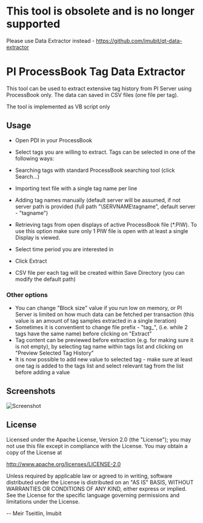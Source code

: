 # This tool is obsolete and is no longer supported

Please use Data Extractor instead - https://github.com/imubit/qt-data-extractor


# PI ProcessBook Tag Data Extractor

This tool can be used to extract extensive tag history from PI Server using ProcessBook only. The data can saved in CSV files (one file per tag).

The tool is implemented as VB script only

## Usage

* Open PDI in your ProcessBook
* Select tags you are willing to extract. Tags can be selected in one of the following ways:
 * Searching tags with standard ProcessBook searching tool (click Search...)
 * Importing text file with a single tag name per line
 * Adding tag names manually (default server will be assumed, if not server path is provided (full path "\\SERVNAME\tagname", default server - "tagname")
 * Retrieving tags from open displays of active ProcessBook file (*.PIW). To use this option make sure only 1 PIW file is open with at least a single Display is viewed.
* Select time period you are interested in
* Click Extract

* CSV file per each tag will be created within Save Directory (you can modify the default path)


### Other options

* You can change "Block size" value if you run low on memory, or PI Server is limited on how much data can be fetched per transaction (this value is an amount of tag samples extracted in a single iteration)
* Sometimes it is conventient to change file prefix - "tag_", (i.e. while 2 tags have the same name) before clicking on "Extract"
* Tag content can be previewed before extraction (e.g. for making sure it is not empty), by selecting tag name within tags list and clicking on "Preview Selected Tag History"
* It is now possible to add new value to selected tag - make sure at least one tag is added to the tags list and select relevant tag from the list before adding a value

## Screenshots
![Screenshot](./Screenshot.png  "Screenshot")


## License

Licensed under the Apache License, Version 2.0 (the "License"); you may not use this file except in compliance with the License. You may obtain a copy of the License at

http://www.apache.org/licenses/LICENSE-2.0

Unless required by applicable law or agreed to in writing, software distributed under the License is distributed on an "AS IS" BASIS, WITHOUT WARRANTIES OR CONDITIONS OF ANY KIND, either express or implied. See the License for the specific language governing permissions and limitations under the License.



-- Meir Tseitlin, Imubit

